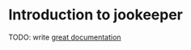 # Introduction to jookeeper

TODO: write [great documentation](http://jacobian.org/writing/what-to-write/)
